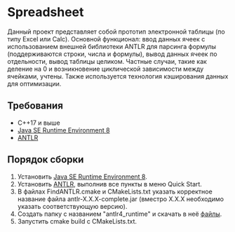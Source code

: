 # Spreadsheet

Данный проект представляет собой прототип электронной таблицы (по типу Excel или Calc). Основной функционал: ввод данных ячеек с использованием внешней библиотеки ANTLR для парсинга формулы (поддерживаются строки, числа и формулы), вывод данных ячеек по отдельности, вывод таблицы целиком. Частные случаи, такие как деление на 0 и возникновение циклической зависимости между ячейками, учтены. Также используется технология кэширования данных для оптимизации.

## Требования
* C++17 и выше
* [Java SE Runtime Environment 8](https://www.oracle.com/java/technologies/javase-jre8-downloads.html)
* [ANTLR](https://www.antlr.org/)

## Порядок сборки
1. Установить [Java SE Runtime Environment 8](https://www.oracle.com/java/technologies/javase-jre8-downloads.html).
2. Установить [ANTLR](https://www.antlr.org/), выполнив все пункты в меню Quick Start.
3. В файлах FindANTLR.cmake и CMakeLists.txt указать корректное название файла antlr-X.X.X-complete.jar (вместро X.X.X необходимо указать соответствующую версию).
4. Создать папку с названием "antlr4_runtime" и скачать в неё [файлы](https://github.com/antlr/antlr4/tree/master/runtime/Cpp).
5. Запустить cmake build с CMakeLists.txt.
